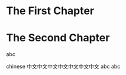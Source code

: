 The First Chapter
=================

The Second Chapter
==================

abc

chinese 中文中文中文中文中文中文中文 abc abc
